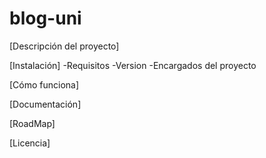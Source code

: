 # blog-uni
[Descripción del proyecto]

[Instalación]
  -Requisitos
  -Version
  -Encargados del proyecto
  
[Cómo funciona]

[Documentación]

[RoadMap]

[Licencia]
